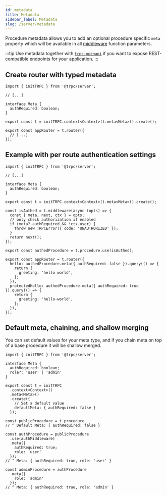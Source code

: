 ```yaml
---
id: metadata
title: Metadata
sidebar_label: Metadata
slug: /server/metadata
---
```


Procedure metadata allows you to add an optional procedure specific `meta` property which will be available in all [middleware](middlewares) function parameters.

:::tip
Use metadata together with [`trpc-openapi`](https://github.com/jlalmes/trpc-openapi) if you want to expose REST-compatible endpoints for your application.
:::

## Create router with typed metadata

```tsx
import { initTRPC } from '@trpc/server';

// [...]

interface Meta {
  authRequired: boolean;
}

export const t = initTRPC.context<Context>().meta<Meta>().create();

export const appRouter = t.router({
  // [...]
});
```

## Example with per route authentication settings

```tsx title='server.ts'
import { initTRPC } from '@trpc/server';

// [...]

interface Meta {
  authRequired: boolean;
}

export const t = initTRPC.context<Context>().meta<Meta>().create();

const isAuthed = t.middleware(async (opts) => {
  const { meta, next, ctx } = opts;
  // only check authorization if enabled
  if (meta?.authRequired && !ctx.user) {
    throw new TRPCError({ code: 'UNAUTHORIZED' });
  }
  return next();
});

export const authedProcedure = t.procedure.use(isAuthed);

export const appRouter = t.router({
  hello: authedProcedure.meta({ authRequired: false }).query(() => {
    return {
      greeting: 'hello world',
    };
  }),
  protectedHello: authedProcedure.meta({ authRequired: true }).query(() => {
    return {
      greeting: 'hello-world',
    };
  }),
});
```

## Default meta, chaining, and shallow merging

You can set default values for your meta type, and if you chain meta on top of a base procedure it will be shallow merged.

```tsx
import { initTRPC } from '@trpc/server';

interface Meta {
  authRequired: boolean;
  role?: 'user' | 'admin'
}

export const t = initTRPC
  .context<Context>()
  .meta<Meta>()
  .create({
    // Set a default value
    defaultMeta: { authRequired: false }
  });

const publicProcedure = t.procedure
// ^ Default Meta: { authRequired: false }

const authProcedure = publicProcedure
  .use(authMiddleware)
  .meta({
    authRequired: true;
    role: 'user'
  });
// ^ Meta: { authRequired: true, role: 'user' }

const adminProcedure = authProcedure
  .meta({
    role: 'admin'
  });
// ^ Meta: { authRequired: true, role: 'admin' }
```
